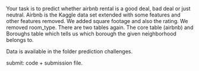 Your task is to predict whether airbnb rental is a good deal, bad deal or just neutral. Airbnb is the Kaggle data set
extended with some features and other features removed. We added square footage and also the rating. We
removed room_type. There are two tables again. The core table (airbnb) and Boroughs table which tells us which
borough the given neighborhood belongs to. 


Data is available in the folder prediction challenges. 




submit: code + submission file. 
